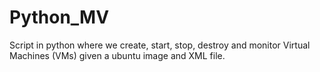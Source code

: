 # Python_MV
Script in python where we create, start, stop, destroy and monitor Virtual Machines (VMs) given a ubuntu image and XML file.
